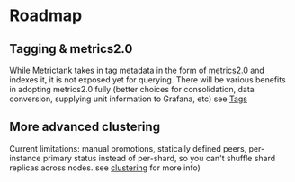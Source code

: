 # Roadmap

## Tagging & metrics2.0

While Metrictank takes in tag metadata in the form of [metrics2.0](http://metrics20.org/) and indexes it, it is not exposed yet for querying.
There will be various benefits in adopting metrics2.0 fully (better choices for consolidation, data conversion, supplying unit information to Grafana, etc)
see [Tags](https://github.com/grafana/metrictank/blob/master/docs/tags.md)

## More advanced clustering

Current limitations: manual promotions, statically defined peers, per-instance primary status instead of per-shard, so you can't shuffle shard replicas across nodes.
see [clustering](https://github.com/grafana/metrictank/blob/master/docs/clustering.md) for more info)
